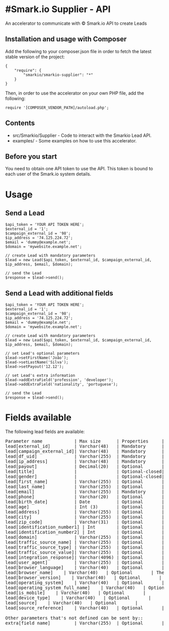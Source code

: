 #Smark.io Supplier - API
=========================

An accelerator to communicate with © Smark.io API to create Leads

Installation and usage with Composer
----------


Add the following to your composer.json file in order to fetch the latest stable version of the project:

```
{
    "require": {
        "smarkio/smarkio-supplier": "*"
    }
}
```

Then, in order to use the accelerator on your own PHP file, add the following:

```
require '[COMPOSER_VENDOR_PATH]/autoload.php';
```


Contents
--------

- src/Smarkio/Supplier - Code to interact with the Smarkio Lead API.
- examples/ - Some examples on how to use this accelerator.

Before you start
----------------

You need to obtain one API token to use the API. This token is bound to each user of the Smark.io system details.


# Usage

## Send a Lead


```
$api_token = 'YOUR API TOKEN HERE';
$external_id = '1';
$campaign_external_id = '98';
$ip_address = '74.125.224.72';
$email = 'dummy@example.net';
$domain = 'mywebsite.example.net';

// create Lead with mandatory parameters
$lead = new Lead($api_token, $external_id, $campaign_external_id, $ip_address, $email, $domain);

// send the Lead
$response = $lead->send();
```
 

## Send a Lead with additional fields

```
$api_token = 'YOUR API TOKEN HERE';
$external_id = '1';
$campaign_external_id = '98';
$ip_address = '74.125.224.72';
$email = 'dummy@example.net';
$domain = 'mywebsite.example.net';

// create Lead with mandatory parameters
$lead = new Lead($api_token, $external_id, $campaign_external_id, $ip_address, $email, $domain);

// set Lead's optional parameters
$lead->setFirstName('João');
$lead->setLastName('Silva');
$lead->setPayout('12.12');

// set Lead's extra information
$lead->addExtraField('profession', 'developer');
$lead->addExtraField('nationality', 'portuguese');

// send the Lead
$response = $lead->send();
```

# Fields available

The following lead fields are available:

<pre>
Parameter name            |	Max size      | Properties     | Description / Values
lead[external_id]         | Varchar(48)   | Mandatory      | Identifier of the lead in the supplier system
lead[campaign_external_id]| Varchar(48)   | Mandatory      | Identifier of the campaign in the supplier system. This will then be mapped to the client campaign in LeadOffice.
lead[df_uid]              | Varchar(255)  | Mandatory      | Digital Fingerprint unique identifier.
lead[ip_address]          | Varchar(48)   | Mandatory      | IP Address of the client when registered the lead.
lead[payout]              | Decimal(20)   | Optional       | The cost that is charged by the supplier to the client for this lead[creation_at]		  | Datetime	  | Optional       | The moment where the lead was created
lead[title]               |               | Optional-closed| One of the following:Miss , Mrs. , Mr.
lead[gender]              |               | Optional-closed| One of the following: M, F
lead[first_name]          | Varchar(255)  | Optional       | First Name
lead[last_name]           | Varchar(255)  | Optional       | Last Name
lead[email]               | Varchar(255)  | Mandatory      | E-mail address
lead[phone]               | Varchar(20)   | Optional       | Phone Number
lead[birth_date]          | Date          | Optional       | Date of birth. Format:YYYY-MM-DD
lead[age]                 | Int (3)       | Optional       | Age when lead was generated
lead[address]             | Varchar(255)  | Optional       | Postal address
lead[city]                | Varchar(255)  | Optional       | City
lead[zip_code]            | Varchar(31)   | Optional       | Zip Code
lead[identification_number1] | Int		  | Optional       | Number of document to identify the Lead
lead[identification_number2] | Int		  | Optional       | Number of document to identify the Lead
lead[domain]              | Varchar(255)  | Optional       | Website domain where lead was generated
lead[traffic_source_name] | Varchar(255)  | Optional       | Traffic Source name Ex: Adwords, Facebook,Bing
lead[traffic_source_type] | Varchar(255)  | Optional       | One of the following ie: Banner, Email, Keyword, .. Other ..
lead[traffic_source_value]| Varchar(255)  | Optional       | Example: Banner_url, Keyword used in search, etc
lead[integration_response]| Varchar(4096) | Optional       | The response provided by the client when lead was integrated with client. Useful to include the rejection reason when lead was rejected.
lead[user_agent]          | Varchar(255)  | Optional       | HTTP_USER_AGENT of the browser the user has used when lead was captured
lead[browser_language]    | Varchar(40)   | Optional       | The main/default language of the browser.Can be obtained from HTTP_ACCEPT_LANGUAGE
lead[browser_name]    | Varchar(40)   | Optional       | The name of the browser.
lead[browser_version]    | Varchar(40)   | Optional       | The version of the browser
lead[operating_system]    | Varchar(40)   | Optional       |  
lead[operating_system_full_name]    | Varchar(40)   | Optional       |
lead[is_mobile]    | Varchar(40)   | Optional       | 
lead[device_type]    | Varchar(40)   | Optional       | 
lead[source]    | Varchar(40)   | Optional       | 
lead[source_reference]    | Varchar(40)   | Optional       | 

Other parameters that's not defined can be sent by::
extra[field_name]         | Varchar(255)  | Optional       | extra field and value.
</pre>